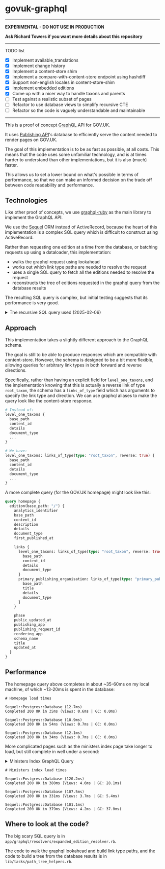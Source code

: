 # govuk-graphql

---

**EXPERIMENTAL - DO NOT USE IN PRODUCTION**

**Ask Richard Towers if you want more details about this repository**

----

TODO list

- [x] Implement available_translations
- [x] Implement change history
- [x] Implement a content-store shim
- [x] Implement a compare-with-content-store endpoint using hashdiff
- [x] Support non-english locales in content-store-shim
- [x] Implement embedded editions
- [x] Come up with a nicer way to handle taxons and parents
- [ ] Test against a realistic subset of pages
- [ ] Refactor to use database views to simplify recursive CTE
- [ ] Refactor so the code is vaguely understandable and maintainable

----

This is a proof of concept [GraphQL][graphql] API for GOV.UK.

It uses [Publishing API][publishing_api]'s database to efficiently serve the content needed to render pages on GOV.UK.

The goal of this implementation is to be as fast as possible, at all costs. This means that the
code uses some unfamiliar technology, and is at times harder to understand than other implementations,
but it is also (much) faster.

This allows us to set a lower bound on what's possible in terms of performance, so that we can make
an informed decision on the trade off between code readability and performance.

## Technologies

Like other proof of concepts, we use [graphql-ruby][graphql_ruby] as the main library to implement the GraphQL API.

We use the [Sequel][sequel] ORM instead of ActiveRecord, because the heart of this implementation is a complex SQL
query which is difficult to construct using ActiveRecord.

Rather than requesting one edition at a time from the database, or batching requests up using a dataloader,
this implementation:

- walks the graphql request using lookahead
- works out which link type paths are needed to resolve the request
- uses a single SQL query to fetch all the editions needed to resolve the request
- reconstructs the tree of editions requested in the graphql query from the database results

The resulting SQL query is complex, but initial testing suggests that its performance is very good.

<details>
<summary>The recursive SQL query used (2025-02-06)</summary>

```sql
WITH RECURSIVE
"link_type_paths" AS (
  SELECT trim_array(path, 1) as path, path[array_upper(path, 1)] as next
  FROM json_to_recordset($1) AS paths(path text[])
),
"reverse_link_type_paths" AS (
  SELECT trim_array(path, 1) as path, path[array_upper(path, 1)] as next
  FROM json_to_recordset($2) AS paths(path text[])
),
"edition_links" AS (
  SELECT 'root' AS "type", '{}'::text[] AS "path", ARRAY["editions"."id"]::int[] AS "id_path", "documents"."content_id" AS "content_id", "editions"."id" AS "edition_id", "editions".*
  FROM "editions"
  INNER JOIN "documents" ON ("documents"."id" = "editions"."document_id")
  WHERE (("state" = 'published') AND ("locale" = 'en') AND ("base_path" = $3)
)
UNION ALL (
    WITH "edition_links" AS (SELECT * FROM "edition_links")
    SELECT 'forward edition' AS "type", ("edition_links"."path" || "link_type") AS "path", ("edition_links"."id_path" || "editions"."id") AS "id_path", "documents"."content_id" AS "content_id", "editions"."id" AS "edition_id", "editions".*
    FROM "edition_links"
    INNER JOIN "link_type_paths" ON ("link_type_paths"."path" = "edition_links"."path")
    INNER JOIN "links" ON (("links"."edition_id" = "edition_links"."edition_id") AND ("links"."link_type" = "link_type_paths"."next"))
    INNER JOIN "documents" ON (("documents"."content_id" = "links"."target_content_id") AND ("documents"."locale" = 'en'))
    INNER JOIN "editions" ON (("editions"."document_id" = "documents"."id") AND ("editions"."state" = 'published')
  )
  UNION ALL (
    SELECT 'reverse edition' AS "type", ("edition_links"."path" || "link_type") AS "path", ("edition_links"."id_path" || "editions"."id") AS "id_path", "documents"."content_id" AS "content_id", "editions"."id" AS "edition_id", "editions".*
    FROM "edition_links"
    INNER JOIN "reverse_link_type_paths" ON ("reverse_link_type_paths"."path" = "edition_links"."path")
    INNER JOIN "links" ON (("links"."target_content_id" = "edition_links"."content_id") AND ("links"."link_type" = "reverse_link_type_paths"."next"))
    INNER JOIN "editions" ON (("editions"."id" = "links"."edition_id") AND ("editions"."state" = 'published'))
    INNER JOIN "documents" ON (("documents"."id" = "editions"."document_id") AND ("documents"."locale" = 'en'))
  )
  UNION ALL (
    SELECT 'forward link set' AS "type", ("edition_links"."path" || "link_type") AS "path", ("edition_links"."id_path" || "editions"."id") AS "id_path", "documents"."content_id" AS "content_id", "editions"."id" AS "edition_id", "editions".*
    FROM "edition_links"
    INNER JOIN "link_type_paths" ON ("link_type_paths"."path" = "edition_links"."path")
    INNER JOIN "link_sets" ON ("link_sets"."content_id" = "edition_links"."content_id")
    INNER JOIN "links" ON (("links"."link_set_id" = "link_sets"."id") AND ("links"."link_type" = "link_type_paths"."next"))
    INNER JOIN "documents" ON (("documents"."content_id" = "links"."target_content_id") AND ("documents"."locale" = 'en'))
    INNER JOIN "editions" ON (("editions"."document_id" = "documents"."id") AND ("editions"."state" = 'published'))
  )
  UNION ALL (
    SELECT 'reverse link set' AS "type", ("edition_links"."path" || "link_type") AS "path", ("edition_links"."id_path" || "editions"."id") AS "id_path", "documents"."content_id" AS "content_id", "editions"."id" AS "edition_id", "editions".*
    FROM "edition_links"
    INNER JOIN "reverse_link_type_paths" ON ("reverse_link_type_paths"."path" = "edition_links"."path")
    INNER JOIN "links" ON (("links"."target_content_id" = "edition_links"."content_id") AND ("links"."link_type" = "reverse_link_type_paths"."next"))
    INNER JOIN "link_sets" ON ("link_sets"."id" = "links"."link_set_id")
    INNER JOIN "documents" ON (("documents"."content_id" = "link_sets"."content_id") AND ("documents"."locale" = 'en'))
    INNER JOIN "editions" ON (("editions"."document_id" = "documents"."id") AND ("editions"."state" = 'published')))
  )
)
SELECT * FROM "edition_links"
```

</details>

## Approach

This implementation takes a slightly different approach to the GraphQL schema.

The goal is still to be able to produce responses which are compatible with content-store. However,
the schema is designed to be a bit more flexible, allowing queries for arbitrary link types in both forward and reverse
directions.

Specifically, rather than having an explicit field for `level_one_taxons`, and the implementation knowing that this
is actually a reverse link of type `root_taxon`, the schema has a `links_of_type` field which has arguments to specify
the link type and direction. We can use graphql aliases to make the query look like the content-store response.

```graphql
# Instead of:
level_one_taxons {
  base_path
  content_id
  details
  document_type
  ...
}

# We have:
level_one_taxons: links_of_type(type: "root_taxon", reverse: true) {
  base_path
  content_id
  details
  document_type
  ...
}
```

A more complete query (for the GOV.UK homepage) might look like this:

```graphql
query homepage {
  edition(base_path: "/") {
    analytics_identifier
    base_path
    content_id
    description
    details
    document_type
    first_published_at

    links {
      level_one_taxons: links_of_type(type: "root_taxon", reverse: true) {
        base_path
        content_id
        details
        document_type
      }
      primary_publishing_organisation: links_of_type(type: "primary_publishing_organisation") {
        base_path
        title
        details
        document_type
      }
    }

    phase
    public_updated_at
    publishing_app
    publishing_request_id
    rendering_app
    schema_name
    title
    updated_at
  }
}
```

## Performance

The homepage query above completes in about ~35-60ms on my local machine, of which ~13-20ms is spent in the database:

```
# Homepage load times

Sequel::Postgres::Database (12.7ms)
Completed 200 OK in 35ms (Views: 0.6ms | GC: 0.0ms)

Sequel::Postgres::Database (18.9ms)
Completed 200 OK in 54ms (Views: 0.7ms | GC: 0.0ms)

Sequel::Postgres::Database (12.1ms)
Completed 200 OK in 34ms (Views: 0.7ms | GC: 0.0ms)
```

More complicated pages such as the ministers index page take longer to load, but still complete in well under a second:

<details>
<summary>Ministers Index GraphQL Query</summary>

```graphql
fragment Person on Edition {
    title
    base_path
    details
    links {
        role_appointments: links_of_type(type: "person", reverse: true) {
            links {
                role: links_of_type(type: "role") {
                    title
                    base_path
                }
            }
        }
    }
}

fragment Department on Edition {
    base_path
    links {
        ordered_ministers: links_of_type(type: "ordered_ministers") {
            base_path
        }
        ordered_roles: links_of_type(type: "ordered_roles") {
            content_id
        }
    }
}

query ministers_index {
    edition(base_path: "/government/ministers") {
        title
        links {
            ordered_cabinet_ministers: links_of_type(type: "ordered_cabinet_ministers") {
                ...Person
            }
            ordered_also_attends_cabinet: links_of_type(
                type: "ordered_also_attends_cabinet"
            ) {
                ...Person
            }
            ordered_ministerial_departments: links_of_type(
                type: "ordered_ministerial_departments"
            ) {
                ...Department
            }
            ordered_assistant_whips: links_of_type(type: "ordered_assistant_whips") {
                ...Person
            }
            ordered_baronesses_and_lords_in_waiting_whips: links_of_type(
                type: "ordered_baronesses_and_lords_in_waiting_whips"
            ) {
                ...Person
            }
            ordered_house_lords_whips: links_of_type(type: "ordered_house_lords_whips") {
                ...Person
            }
            ordered_house_of_commons_whips: links_of_type(
                type: "ordered_house_of_commons_whips"
            ) {
                ...Person
            }
            ordered_junior_lords_of_the_treasury_whips: links_of_type(
                type: "ordered_junior_lords_of_the_treasury_whips"
            ) {
                ...Person
            }
        }
    }
}
```

</details>

```
# Ministers index load times

Sequel::Postgres::Database (120.2ms)
Completed 200 OK in 380ms (Views: 4.6ms | GC: 28.1ms)

Sequel::Postgres::Database (107.5ms)
Completed 200 OK in 331ms (Views: 3.7ms | GC: 5.4ms)

Sequel::Postgres::Database (101.1ms)
Completed 200 OK in 379ms (Views: 4.2ms | GC: 37.0ms)
```

## Where to look at the code?

The big scary SQL query is in `app/graphql/resolvers/expanded_edition_resolver.rb`.

The code to walk the graphql lookahead and build link type paths, and the code to build a tree from
the database results is in `lib/tasks/path_tree_helpers.rb`.


<!-- References -->
[graphql]: https://graphql.org/
[publishing_api]: https://github.com/alphagov/publishing-api
[graphql_ruby]: https://graphql-ruby.org/
[sequel]: https://sequel.jeremyevans.net/

